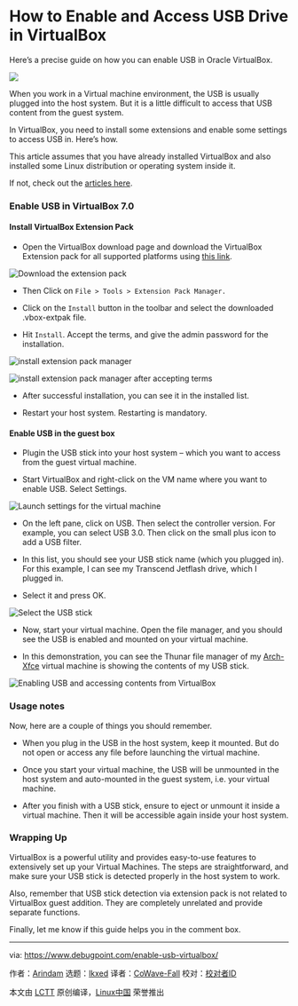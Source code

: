 [#]: subject: "How to Enable and Access USB Drive in VirtualBox"
[#]: via: "https://www.debugpoint.com/enable-usb-virtualbox/"
[#]: author: "Arindam https://www.debugpoint.com/author/admin1/"
[#]: collector: "lkxed"
[#]: translator: "geekpi"
[#]: reviewer: " "
[#]: publisher: " "
[#]: url: " "

How to Enable and Access USB Drive in VirtualBox
======
Here’s a precise guide on how you can enable USB in Oracle VirtualBox.

![][1]

When you work in a Virtual machine environment, the USB is usually plugged into the host system. But it is a little difficult to access that USB content from the guest system.

In VirtualBox, you need to install some extensions and enable some settings to access USB in. Here’s how.

This article assumes that you have already installed VirtualBox and also installed some Linux distribution or operating system inside it.

If not, check out the [articles here][2].

### Enable USB in VirtualBox 7.0

#### Install VirtualBox Extension Pack

* Open the VirtualBox download page and download the VirtualBox Extension pack for all supported platforms using [this link][3].

![Download the extension pack][4]

* Then Click on `File > Tools > Extension Pack Manager.`

* Click on the `Install` button in the toolbar and select the downloaded .vbox-extpak file.

* Hit `Install`. Accept the terms, and give the admin password for the installation.

![install extension pack manager][5]

![install extension pack manager after accepting terms][6]

* After successful installation, you can see it in the installed list.

* Restart your host system. Restarting is mandatory.

#### Enable USB in the guest box

* Plugin the USB stick into your host system – which you want to access from the guest virtual machine.

* Start VirtualBox and right-click on the VM name where you want to enable USB. Select Settings.

![Launch settings for the virtual machine][7]

* On the left pane, click on USB. Then select the controller version. For example, you can select USB 3.0. Then click on the small plus icon to add a USB filter.

* In this list, you should see your USB stick name (which you plugged in). For this example, I can see my Transcend Jetflash drive, which I plugged in.

* Select it and press OK.

![Select the USB stick][8]

* Now, start your virtual machine. Open the file manager, and you should see the USB is enabled and mounted on your virtual machine.

* In this demonstration, you can see the Thunar file manager of my [Arch-Xfce][9] virtual machine is showing the contents of my USB stick.

![Enabling USB and accessing contents from VirtualBox][10]

### Usage notes

Now, here are a couple of things you should remember.

* When you plug in the USB in the host system, keep it mounted. But do not open or access any file before launching the virtual machine.

* Once you start your virtual machine, the USB will be unmounted in the host system and auto-mounted in the guest system, i.e. your virtual machine.

* After you finish with a USB stick, ensure to eject or unmount it inside a virtual machine. Then it will be accessible again inside your host system.

### Wrapping Up

VirtualBox is a powerful utility and provides easy-to-use features to extensively set up your Virtual Machines. The steps are straightforward, and make sure your USB stick is detected properly in the host system to work.

Also, remember that USB stick detection via extension pack is not related to VirtualBox guest addition. They are completely unrelated and provide separate functions.

Finally, let me know if this guide helps you in the comment box.

--------------------------------------------------------------------------------

via: https://www.debugpoint.com/enable-usb-virtualbox/

作者：[Arindam][a]
选题：[lkxed][b]
译者：[CoWave-Fall](https://github.com/CoWave-Fall)
校对：[校对者ID](https://github.com/校对者ID)

本文由 [LCTT](https://github.com/LCTT/TranslateProject) 原创编译，[Linux中国](https://linux.cn/) 荣誉推出

[a]: https://www.debugpoint.com/author/admin1/
[b]: https://github.com/lkxed
[1]: https://www.debugpoint.com/wp-content/uploads/2022/10/usb-vbox-1024x576.jpg
[2]: https://www.debugpoint.com/tag/virtualbox
[3]: https://www.virtualbox.org/wiki/Downloads
[4]: https://www.debugpoint.com/wp-content/uploads/2022/10/Download-the-extension-pack.jpg
[5]: https://www.debugpoint.com/wp-content/uploads/2022/10/install-extension-pack-manager.jpg
[6]: https://www.debugpoint.com/wp-content/uploads/2022/10/install-extension-pack-manager-after-accepting-terms.jpg
[7]: https://www.debugpoint.com/wp-content/uploads/2022/10/Launch-settings-for-the-virtual-machine.jpg
[8]: https://www.debugpoint.com/wp-content/uploads/2022/10/Select-the-USB-stick.jpg
[9]: https://www.debugpoint.com/xfce-arch-linux-install-4-16/
[10]: https://www.debugpoint.com/wp-content/uploads/2022/10/Enabling-USB-and-accessing-contents-from-VirtualBox.jpg
